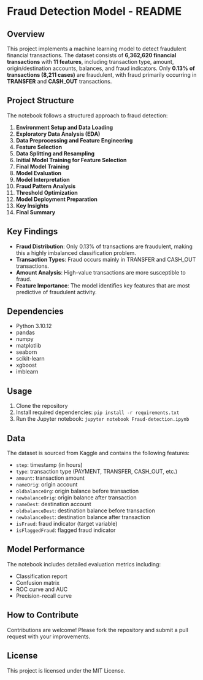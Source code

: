 # Fraud Detection Model - README

## Overview
This project implements a machine learning model to detect fraudulent financial transactions. The dataset consists of **6,362,620 financial transactions** with **11 features**, including transaction type, amount, origin/destination accounts, balances, and fraud indicators. Only **0.13% of transactions (8,211 cases)** are fraudulent, with fraud primarily occurring in **TRANSFER** and **CASH_OUT** transactions.

## Project Structure
The notebook follows a structured approach to fraud detection:

1. **Environment Setup and Data Loading**
2. **Exploratory Data Analysis (EDA)**
3. **Data Preprocessing and Feature Engineering**
4. **Feature Selection**
5. **Data Splitting and Resampling**
6. **Initial Model Training for Feature Selection**
7. **Final Model Training**
8. **Model Evaluation**
9. **Model Interpretation**
10. **Fraud Pattern Analysis**
11. **Threshold Optimization**
12. **Model Deployment Preparation**
13. **Key Insights**
14. **Final Summary**

## Key Findings
- **Fraud Distribution**: Only 0.13% of transactions are fraudulent, making this a highly imbalanced classification problem.
- **Transaction Types**: Fraud occurs mainly in TRANSFER and CASH_OUT transactions.
- **Amount Analysis**: High-value transactions are more susceptible to fraud.
- **Feature Importance**: The model identifies key features that are most predictive of fraudulent activity.

## Dependencies
- Python 3.10.12
- pandas
- numpy
- matplotlib
- seaborn
- scikit-learn
- xgboost
- imblearn

## Usage
1. Clone the repository
2. Install required dependencies: `pip install -r requirements.txt`
3. Run the Jupyter notebook: `jupyter notebook Fraud-detection.ipynb`

## Data
The dataset is sourced from Kaggle and contains the following features:
- `step`: timestamp (in hours)
- `type`: transaction type (PAYMENT, TRANSFER, CASH_OUT, etc.)
- `amount`: transaction amount
- `nameOrig`: origin account
- `oldbalanceOrg`: origin balance before transaction
- `newbalanceOrig`: origin balance after transaction
- `nameDest`: destination account
- `oldbalanceDest`: destination balance before transaction
- `newbalanceDest`: destination balance after transaction
- `isFraud`: fraud indicator (target variable)
- `isFlaggedFraud`: flagged fraud indicator

## Model Performance
The notebook includes detailed evaluation metrics including:
- Classification report
- Confusion matrix
- ROC curve and AUC
- Precision-recall curve

## How to Contribute
Contributions are welcome! Please fork the repository and submit a pull request with your improvements.

## License
This project is licensed under the MIT License.
